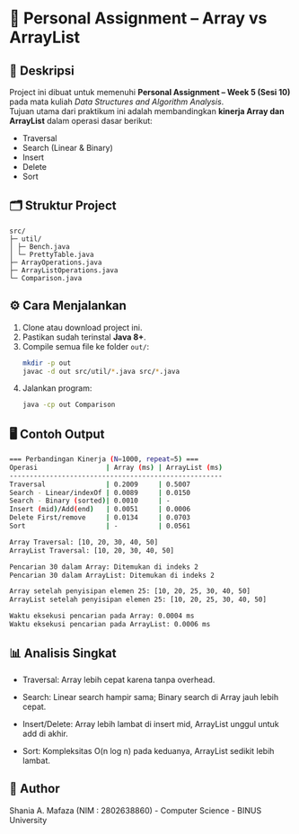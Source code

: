 # 📘 Personal Assignment – Array vs ArrayList

## 📌 Deskripsi

Project ini dibuat untuk memenuhi **Personal Assignment – Week 5 (Sesi 10)** pada mata kuliah _Data Structures and Algorithm Analysis_.  
Tujuan utama dari praktikum ini adalah membandingkan **kinerja Array dan ArrayList** dalam operasi dasar berikut:

- Traversal
- Search (Linear & Binary)
- Insert
- Delete
- Sort

## 🗂️ Struktur Project

```
src/
├─ util/
│ ├─ Bench.java
│ └─ PrettyTable.java
├─ ArrayOperations.java
├─ ArrayListOperations.java
└─ Comparison.java
```

## ⚙️ Cara Menjalankan

1. Clone atau download project ini.
2. Pastikan sudah terinstal **Java 8+**.
3. Compile semua file ke folder `out/`:
   ```bash
   mkdir -p out
   javac -d out src/util/*.java src/*.java
   ```
4. Jalankan program:
   ```bash
   java -cp out Comparison
   ```

## 🖥️ Contoh Output

```bash
=== Perbandingan Kinerja (N=1000, repeat=5) ===
Operasi                 | Array (ms) | ArrayList (ms)
-----------------------------------------------------
Traversal               | 0.2009     | 0.5007
Search - Linear/indexOf | 0.0089     | 0.0150
Search - Binary (sorted)| 0.0010     | -
Insert (mid)/Add(end)   | 0.0051     | 0.0006
Delete First/remove     | 0.0134     | 0.0703
Sort                    | -          | 0.0561

Array Traversal: [10, 20, 30, 40, 50]
ArrayList Traversal: [10, 20, 30, 40, 50]

Pencarian 30 dalam Array: Ditemukan di indeks 2
Pencarian 30 dalam ArrayList: Ditemukan di indeks 2

Array setelah penyisipan elemen 25: [10, 20, 25, 30, 40, 50]
ArrayList setelah penyisipan elemen 25: [10, 20, 25, 30, 40, 50]

Waktu eksekusi pencarian pada Array: 0.0004 ms
Waktu eksekusi pencarian pada ArrayList: 0.0006 ms

```

## 📊 Analisis Singkat

- Traversal: Array lebih cepat karena tanpa overhead.

- Search: Linear search hampir sama; Binary search di Array jauh lebih cepat.

- Insert/Delete: Array lebih lambat di insert mid, ArrayList unggul untuk add di akhir.

- Sort: Kompleksitas O(n log n) pada keduanya, ArrayList sedikit lebih lambat.

## 👤 Author

Shania A. Mafaza (NIM : 2802638860) -
Computer Science - BINUS University
